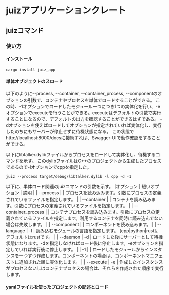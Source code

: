 # juizアプリケーションクレート


## juizコマンド

### 使い方

#### インストール
```
cargo install juiz_app
```

#### 単体オブジェクトのスロード
以下のように--process, --container, --container_process, --componentのオプションの引数で、コンテナやプロセスを単体でロードすることができる。
この時、-1オプションでロードしたモジュール一つにつき1つの実体化を行い、-eオプションでexecuteを行うことができる。executeはデフォルトの引数で実行することになるので、デフォルトの出力を確認することができるはずである。
-dオプションを使えばロードしてオプションが指定されていれば実体化し、実行したのちにもサーバーが停止せずに待機状態になる。
この状態でhttp://localhost:8000/docsに接続すれば、Swagger-UIで動作確認をすることができる。

以下にlibtalker.dylibファイルからプロセスをロードして実体化し、待機するコマンドを示す。
このdylibファイルはC++のプロジェクトから生成したプロセスであるので-lオプションでcppを指定した。
```
juiz --process target/debug/libtalker.dylib -l cpp -d -1 
```

以下に、単体ロード関連のjuizコマンドの引数を示す。
|オプション | 短いオプション | 説明 |
| --process | | プロセスを読み込みます。引数にプロセスの定義されているファイルを指定します。 |
| --container | | コンテナを読み込みます。引数にプロセスの定義されているファイルを指定します。 |
| --container_process | | コンテナプロセスを読み込みます。引数にプロセスの定義されているファイルを指定します。利用するコンテナを同時に読み込んでない場合は失敗します。 |
| --component | | コンポーネントを読み込みます。 |
| --language | -l | 読み込むモジュールの言語を指定します。 [cpp|python|rust]。デフォルトはrustです。 |
| --daemon | -d | ロードした後にサーバーとして待機状態になります。-dを指定しなければロード後に停止します。-eオプションを指定していれば実行後に停止します。 |
| -1 | | ロードしたモジュールからインスタンスを一つずつ作成します。コンポーネントの場合は、コンポーネントマニフェストに追加された順に実体化します。 |
| --execute | -e | 作成したインスタンスがプロセスないしはコンテナプロセスの場合は、それらを作成された順序で実行します。


#### yamlファイルを使ったプロジェクトの記述とロード
